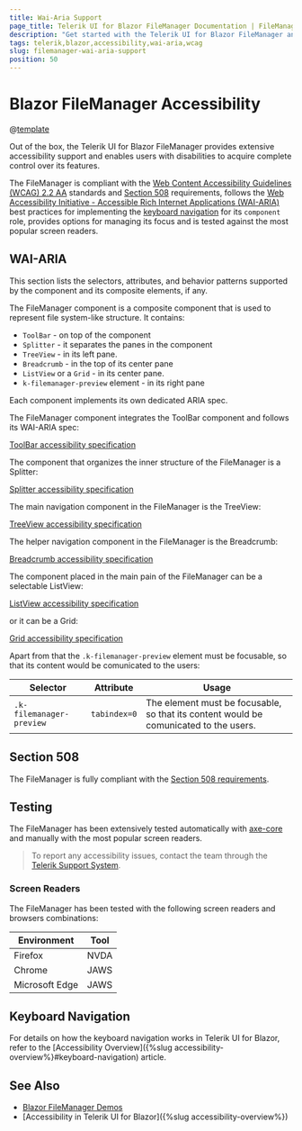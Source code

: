 ```yaml
---
title: Wai-Aria Support
page_title: Telerik UI for Blazor FileManager Documentation | FileManager Accessibility
description: "Get started with the Telerik UI for Blazor FileManager and learn about its accessibility support for WAI-ARIA, Section 508, and WCAG 2.2."
tags: telerik,blazor,accessibility,wai-aria,wcag
slug: filemanager-wai-aria-support 
position: 50 
---
```


# Blazor FileManager Accessibility

@[template](/_contentTemplates/common/parameters-table-styles.md#table-layout)



Out of the box, the Telerik UI for Blazor FileManager provides extensive accessibility support and enables users with disabilities to acquire complete control over its features.


The FileManager is compliant with the [Web Content Accessibility Guidelines (WCAG) 2.2 AA](https://www.w3.org/TR/WCAG22/) standards and [Section 508](https://www.section508.gov/) requirements, follows the [Web Accessibility Initiative - Accessible Rich Internet Applications (WAI-ARIA)](https://www.w3.org/WAI/ARIA/apg/) best practices for implementing the [keyboard navigation](#keyboard-navigation) for its `component` role, provides options for managing its focus and is tested against the most popular screen readers.

## WAI-ARIA


This section lists the selectors, attributes, and behavior patterns supported by the component and its composite elements, if any.


The FileManager component is a composite component that is used to represent file system-like structure. It contains:


 - `ToolBar` - on top of the component
 - `Splitter` - it separates the panes in the component
 - `TreeView` - in its left pane.
 - `Breadcrumb` - in the top of its center pane
 - `ListView` or a `Grid` - in its center pane.
 - `k-filemanager-preview` element - in its right pane


Each component implements its own dedicated ARIA spec.


The FileManager component integrates the ToolBar component and follows its WAI-ARIA spec:

[ToolBar accessibility specification]({{toolbar_a11y_link}})


The component that organizes the inner structure of the FileManager is a Splitter:

[Splitter accessibility specification]({{splitter_a11y_link}})


The main navigation component in the FileManager is the TreeView:

[TreeView accessibility specification]({{treeview_a11y_link}})


The helper navigation component in the FileManager is the Breadcrumb:

[Breadcrumb accessibility specification]({{breadcrumb_a11y_link}})


The component placed in the main pain of the FileManager can be a selectable ListView:

[ListView accessibility specification]({{listview_a11y_link}})


or it can be a Grid:

[Grid accessibility specification]({{grid_a11y_link}})


Apart from that the `.k-filemanager-preview` element must be focusable, so that its content would be comunicated to the users:

| Selector | Attribute | Usage |
| -------- | --------- | ----- |
| `.k-filemanager-preview` | `tabindex=0` | The element must be focusable, so that its content would be comunicated to the users. |

## Section 508


The FileManager is fully compliant with the [Section 508 requirements](http://www.section508.gov/).

## Testing


The FileManager has been extensively tested automatically with [axe-core](https://github.com/dequelabs/axe-core) and manually with the most popular screen readers.

> To report any accessibility issues, contact the team through the [Telerik Support System](https://www.telerik.com/account/support-center).

### Screen Readers


The FileManager has been tested with the following screen readers and browsers combinations:

| Environment | Tool |
| ----------- | ---- |
| Firefox | NVDA |
| Chrome | JAWS |
| Microsoft Edge | JAWS |



## Keyboard Navigation

For details on how the keyboard navigation works in Telerik UI for Blazor, refer to the [Accessibility Overview]({%slug accessibility-overview%}#keyboard-navigation) article.

## See Also

* [Blazor FileManager Demos](https://demos.telerik.com/blazor-ui/filemanager/overview)
* [Accessibility in Telerik UI for Blazor]({%slug accessibility-overview%})